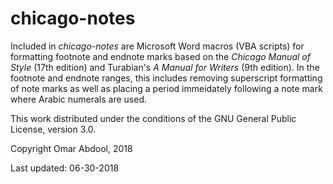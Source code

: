 # chicago-notes

Included in *chicago-notes* are Microsoft Word macros (VBA scripts) for formatting footnote and endnote marks based on the *Chicago Manual of Style* (17th edition) and Turabian's *A Manual for Writers* (9th edition). In the footnote and endnote ranges, this includes removing superscript formatting of note marks as well as placing a period immeidately following a note mark where Arabic numerals are used.


This work distributed under the conditions of the GNU General Public License, version 3.0.

Copyright Omar Abdool, 2018

Last updated: 06-30-2018

